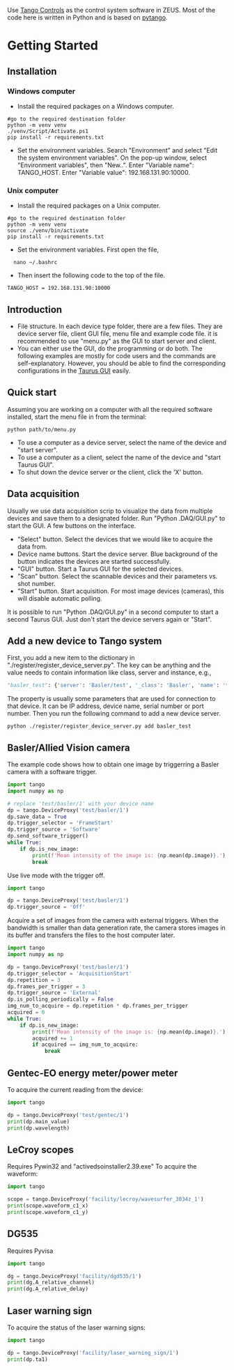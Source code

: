 Use [Tango Controls](https://www.tango-controls.org) as the control system software in ZEUS. Most of the code here is written in Python and is based on [pytango](https://pytango.readthedocs.io/en/latest/contents.html).

# Getting Started

## Installation

### Windows computer

- Install the required packages on a Windows computer.

```
#go to the required destination folder
python -m venv venv
./venv/Script/Activate.ps1
pip install -r requirements.txt
```

- Set the environment variables. Search "Environment" and select "Edit the system environment variables". On the pop-up window, select "Environment variables", then "New..". Enter "Variable name": TANGO_HOST. Enter "Variable value": 192.168.131.90:10000.

### Unix computer

- Install the required packages on a Unix computer.

```
#go to the required destination folder
python -m venv venv
source ./venv/bin/activate
pip install -r requirements.txt
```

- Set the environment variables. First open the file,

```
  nano ~/.bashrc
```

- Then insert the following code to the top of the file.

```
TANGO_HOST = 192.168.131.90:10000
```

## Introduction

- File structure. In each device type folder, there are a few files. They are device server file, client GUI file, menu file and example code file. it is recommended to use "menu.py" as the GUI to start server and client.
- You can either use the GUI, do the programming or do both. The following examples are mostly for code users and the commands are self-explanatory. However, you should be able to find the corresponding configurations in the [Taurus GUI](https://taurus-scada.org/) easily.

## Quick start

Assuming you are working on a computer with all the required software installed, start the menu file in from the terminal:

```
python path/to/menu.py
```

- To use a computer as a device server, select the name of the device and "start server".
- To use a computer as a client, select the name of the device and "start Taurus GUI".
- To shut down the device server or the client, click the 'X' button.

## Data acquisition

Usually we use data acquisition scrip to visualize the data from multiple devices and save them to a designated folder.
Run "Python .DAQ/GUI.py" to start the GUI.
A few buttons on the interface.

- "Select" button. Select the devices that we would like to acquire the data from.
- Device name buttons. Start the device server. Blue background of the button indicates the devices are started successfully.
- "GUI" button. Start a Taurus GUI for the selected devices.
- "Scan" button. Select the scannable devices and their parameters vs. shot number.
- "Start" button. Start acquisition. For most image devices (cameras), this will disable automatic polling.

It is possible to run "Python .DAQ/GUI.py" in a second computer to start a second Taurus GUI. Just don't start the device servers again or "Start".

## Add a new device to Tango system

First, you add a new item to the dictionary in "./register/register_device_server.py". The key can be anything and the value needs to contain information like class, server and instance, e.g.,

```python
"basler_test": {'server': 'Basler/test', '_class': 'Basler', 'name': 'test/basler/test', 'property': {'friendly_name': 'test'}}
```

The property is usually some parameters that are used for connection to that device. It can be IP address, device name, serial number or port number. Then you run the following command to add a new device server.

```
python ./register/register_device_server.py add basler_test
```

## Basler/Allied Vision camera

The example code shows how to obtain one image by triggerring a Basler camera with a software trigger.

```python
import tango
import numpy as np

# replace 'test/basler/1' with your device name
dp = tango.DeviceProxy('test/basler/1')
dp.save_data = True
dp.trigger_selector = 'FrameStart'
dp.trigger_source = 'Software'
dp.send_software_trigger()
while True:
    if dp.is_new_image:
        print(f'Mean intensity of the image is: {np.mean(dp.image)}.')
        break
```

Use live mode with the trigger off.

```python
import tango

dp = tango.DeviceProxy('test/basler/1')
dp.trigger_source = 'Off'
```

Acquire a set of images from the camera with external triggers. When the bandwidth is smaller than data generation rate, the camera stores images in its buffer and transfers the files to the host computer later.

```python
import tango
import numpy as np

dp = tango.DeviceProxy('test/basler/1')
dp.trigger_selector = 'AcquisitionStart'
dp.repetition = 3
dp.frames_per_trigger = 3
dp.trigger_source = 'External'
dp.is_polling_periodically = False
img_num_to_acquire = dp.repetition * dp.frames_per_trigger
acquired = 0
while True:
    if dp.is_new_image:
        print(f'Mean intensity of the image is: {np.mean(dp.image)}.')
        acquired += 1
        if acquired == img_num_to_acquire:
            break
```

## Gentec-EO energy meter/power meter

To acquire the current reading from the device:

```python
import tango

dp = tango.DeviceProxy('test/gentec/1')
print(dp.main_value)
print(dp.wavelength)
```

## LeCroy scopes

Requires Pywin32 and "activedsoinstaller2.39.exe"
To acquire the waveform:

```python
import tango

scope = tango.DeviceProxy('facility/lecroy/wavesurfer_3034z_1')
print(scope.waveform_c1_x)
print(scope.waveform_c1_y)
```

## DG535

Requires Pyvisa

```python
import tango

dg = tango.DeviceProxy('facility/dgd535/1')
print(dg.A_relative_channel)
print(dg.A_relative_delay)
```

## Laser warning sign

To acquire the status of the laser warning signs:

```python
import tango

dp = tango.DeviceProxy('facility/laser_warning_sign/1')
print(dp.ta1)
```
